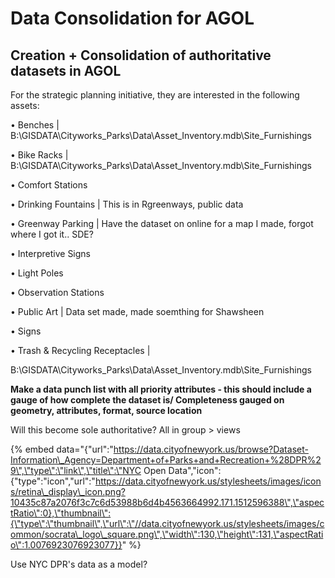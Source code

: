 # Data Consolidation for AGOL

## Creation + Consolidation of authoritative datasets in AGOL

For the strategic planning initiative, they are interested in the following assets:

•	Benches \| B:\GISDATA\Cityworks\_Parks\Data\Asset\_Inventory.mdb\Site\_Furnishings

•	Bike Racks \| B:\GISDATA\Cityworks\_Parks\Data\Asset\_Inventory.mdb\Site\_Furnishings

•	Comfort Stations

•	Drinking Fountains \| This is in Rgreenways, public data

•	Greenway Parking \| Have the dataset on online for a map I made, forgot where I got it.. SDE?

•	Interpretive Signs

•	Light Poles

•	Observation Stations

•	Public Art \| Data set made, made soemthing for Shawsheen

•	Signs

•	Trash & Recycling Receptacles \| 

B:\GISDATA\Cityworks\_Parks\Data\Asset\_Inventory.mdb\Site\_Furnishings

**Make a data punch list with all priority attributes - this should include a gauge of how complete the dataset is/ Completeness gauged on geometry, attributes, format, source location**

Will this become sole authoritative? All in group &gt; views

{% embed data="{\"url\":\"https://data.cityofnewyork.us/browse?Dataset-Information\_Agency=Department+of+Parks+and+Recreation+%28DPR%29\",\"type\":\"link\",\"title\":\"NYC Open Data\",\"icon\":{\"type\":\"icon\",\"url\":\"https://data.cityofnewyork.us/stylesheets/images/icons/retina\_display\_icon.png?10435c87a2076f3c7c6d53988b6d4b4563664992.171.1512596388\",\"aspectRatio\":0},\"thumbnail\":{\"type\":\"thumbnail\",\"url\":\"//data.cityofnewyork.us/stylesheets/images/common/socrata\_logo\_square.png\",\"width\":130,\"height\":131,\"aspectRatio\":1.0076923076923077}}" %}

Use NYC DPR's data as a model?





